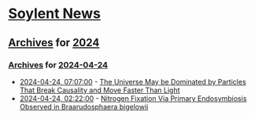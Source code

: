 # [Soylent News](../../../README.md)

## [Archives](../../index.md) for [2024](../index.md)

### [Archives](../../index.md) for [2024-04-24](index.md)

* [2024-04-24, 07:07:00](https://soylentnews.org/article.pl?sid=24/04/22/1230215&from=rss) - [The Universe May be Dominated by Particles That Break Causality and Move Faster Than Light](https://soylentnews.org/article.pl?sid=24/04/22/1230215&from=rss)
* [2024-04-24, 02:22:00](https://soylentnews.org/article.pl?sid=24/04/22/1224204&from=rss) - [Nitrogen Fixation Via Primary Endosymbiosis Observed in Braarudosphaera bigelowii](https://soylentnews.org/article.pl?sid=24/04/22/1224204&from=rss)
